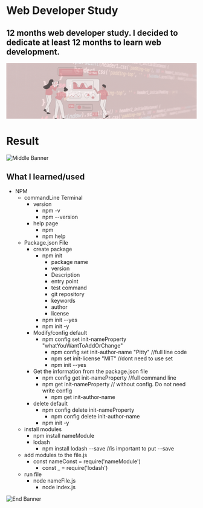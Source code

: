 # Web Developer Study
## 12 months web developer study. I decided to dedicate at least 12 months to learn web development.

![Begin Banner](Documentation/top-1200x350.gif)
 
# Result
![Middle Banner](/WDS-22_NPM-1_NPM_Crash_Course/wds-22.png)
   
## What I learned/used
* NPM
    * commandLine Terminal
        * version 
            * npm -v
            * npm --version
        * help page
            * npm
            * npm help
    * Package.json File
        * create package
            * npm init
                * package name
                * version
                * Description
                * entry point
                * test command
                * git repository
                * keywords
                * author
                * license
            * npm init --yes 
            * npm init -y 
        * Modify/config default
            * npm config set init-nameProperty "whatYouWantToAddOrChange"
                * npm config set init-author-name "Pitty" //full line code
                * npm set init-license "MIT" //dont  need to use set
                * npm init --yes
        * Get the information from the package.json file
            * npm config get init-nameProperty //full command line
            * npm get init-nameProperty // without config. Do not need write config
                * npm get init-author-name
        * delete default
            * npm config delete init-nameProperty
                * npm config delete init-author-name
            * npm init -y
    * install modules
        * npm install nameModule
        * lodash
            * npm install lodash --save //is important to put --save
    * add modules to the file.js
        * const nameConst = require('nameModule')
            * const _ = require('lodash')
    * run file
        * node nameFile.js
            * node index.js









![End Banner](Documentation/botton-1200x350.gif)   
